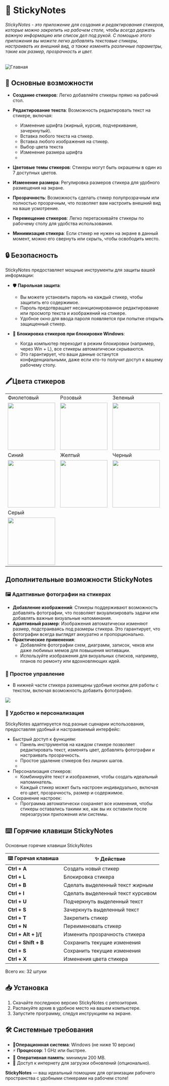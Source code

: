 # 📝 StickyNotes
###### StickyNotes - это приложение для создания и редактирования стикеров, которые можно закрепить на рабочем столе, чтобы всегда держать важную информацию или список дел под рукой. С помощью этого приложения вы можете легко добавлять текстовые стикеры, настраивать их внешний вид, а также изменять различные параметры, такие как размер, прозрачность и цвет.

<img title="Главная" src="DockImage/Main.png">

## 🎨 Основные возможности

- **Создание стикеров**: Легко добавляйте стикеры прямо на рабочий стол.

- **Редактирование текста**: Возможность редактировать текст на стикере, включая:
  - Изменение шрифта (жирный, курсив, подчеркивание, зачеркнутый).
  - Вставка любого текста на стикер.
  - Вставка любого изображения на стикер.
  - Выбор цвета текста
  - Изменение размера шрифта
  - 
- **Цветовые темы стикеров**: Стикеры могут быть окрашены в один из 7 доступных цветов.

- **Изменение размера**: Регулировка размеров стикера для удобного размещения на экране.
    
- **Прозрачность**: Возможность сделать стикер полупрозрачным или полностью прозрачным, что позволяет вам настроить внешний вид на ваше усмотрение.
    
- **Перемещение стикеров**: Легко перетаскивайте стикеры по рабочему столу для удобства использования.
    
- **Минимизация стикера**: Если стикер не нужен на экране в данный момент, можно его свернуть или скрыть, чтобы освободить место.


## 🔒 Безопасность
StickyNotes предоставляет мощные инструменты для защиты вашей информации:

- 🛡️ **Парольная защита**: 
  - Вы можете установить пароль на каждый стикер, чтобы защитить его содержимое.
  - Пароль предотвращает несанкционированное редактирование или просмотр текста и изображений на стикере.
  - Удобное окно для ввода пароля появляется при попытке открыть защищенный стикер.

- 🔐 **Блокировка стикеров при блокировке Windows**: 
  - Когда компьютер переходит в режим блокировки (например, через Win + L), все стикеры автоматически скрываются.
  - Это гарантирует, что ваши данные останутся конфиденциальными, даже если кто-то получит доступ к вашему рабочему столу.



## 🖍️Цвета стикеров

<table>
  <tr>
    <td>Фиолетовый</td>
    <td>Розовый</td>
    <td>Зеленый</td>
  </tr>
  <tr>
    <td><img src="DockImage/Stickers/Purple.png" width="150"></td>
    <td><img src="DockImage/Stickers/Pink.png" width="150"></td>
    <td><img src="DockImage/Stickers/Green.png" width="150"></td>
  </tr>
  <tr>
    <td>Синий</td>
    <td>Желтый</td>
    <td>Черный</td>
  </tr>
  <tr>
    <td><img src="DockImage/Stickers/Blue.png" width="150"></td>
    <td><img src="DockImage/Stickers/Yellow.png" width="150"></td>
    <td><img src="DockImage/Stickers/Black.png" width="150"></td>
  </tr>
  <tr>
    <td>Серый</td>
    <td></td>
    <td></td>
  </tr>
  <tr>
    <td><img src="DockImage/Stickers/Gray.png" width="150"></td>
    <td></td>
    <td></td>
  </tr>
</table>

## Дополнительные возможности StickyNotes

### 🖼️ Адаптивные фотографии на стикерах
- **Добавление изображений**: Стикеры поддерживают возможность добавлять фотографии, что позволяет визуализировать задачи или добавлять важные визуальные напоминания.
- **Адаптивный размер**: Изображения автоматически изменяют размер, подстраиваясь под размеры стикера. Это гарантирует, что фотографии всегда выглядят аккуратно и пропорционально.
- **Практические применения**:
  - Добавляйте фотографии схем, диаграмм, записок, чеков или даже любимых мемов для повышения мотивации.
  - Используйте изображения для визуальных списков, например, планов по ремонту или вдохновляющих идей.

### 🔧 Простое управление
- В нижней части стикера размещены удобные кнопки для работы с текстом, включая возможность добавить фотографию.

<img src="DockImage/DockPanel.png">


### 📌 Удобство и персонализация
StickyNotes адаптируется под разные сценарии использования, предоставляя удобный и настраиваемый интерфейс:

- Быстрый доступ к функциям:
  - Панель инструментов на каждом стикере позволяет редактировать текст, изменять цвет, добавлять фотографии и настраивать прозрачность.
  - Простое удаление стикеров без лишних шагов.
  - 
- Персонализация стикеров:
  - Комбинируйте текст и изображения, чтобы создать идеальный напоминатель.
  - Каждый стикер может быть настроен индивидуально, включая его цвет, прозрачность, размер и содержимое.
- Сохранение настроек:
  - Программа автоматически сохраняет все изменения, чтобы стикеры оставались такими же, как вы их оставили после перезагрузки приложения или системы.


## ⌨️ Горячие клавиши StickyNotes

Основные горячие клавиши StickyNotes

| ⌨️ Горячая клавиша   | ✨ Действие                        |
|----------------------|-----------------------------------|
| **Ctrl + A**         | Создать новый стикер              |
| **Ctrl + L**         | Блокировка стикера                |
| **Ctrl + B**         | Сделать выделенный текст жирным   |
| **Ctrl + I**         | Сделать выделенный текст курсивом |
| **Ctrl + U**         | Подчеркнуть выделенный текст      |
| **Ctrl + S**         | Зачеркнуть выделенный текст       |
| **Ctrl + T**         | Закрепить стикер                  |
| **Ctrl + N**         | Переименовать стикер              |
| **Ctrl + Alt + ]/[** | Изменить прозрачность стикера     |
| **Ctrl + Shift + B** | Сохранить текущие изменения       |
| **Ctrl + S**         | Сохранить текущие изменения       |
| **Ctrl + X**         | Изменения цвета стикера           |


Всего их: 32 штуки


## 📥 Установка

1) Скачайте последнюю версию StickyNotes с репозитория.
2) Распакуйте архив в удобное место на вашем компьютере.
3) Запустите программу, следуя инструкциям на экране.

## 🛠️ Системные требования 

- 📱**Операционная система**: Windows (не ниже 10 версии)
- ⚡ **Процессор**: 1 GHz или быстрее.
- 📱 **Оперативная память**: минимум 200 MB. 
- 🚀 Доступ к интернету для загрузки обновлений (опционально).

**StickyNotes** — ваш идеальный помощник для организации рабочего пространства с удобными стикерами на рабочем столе!